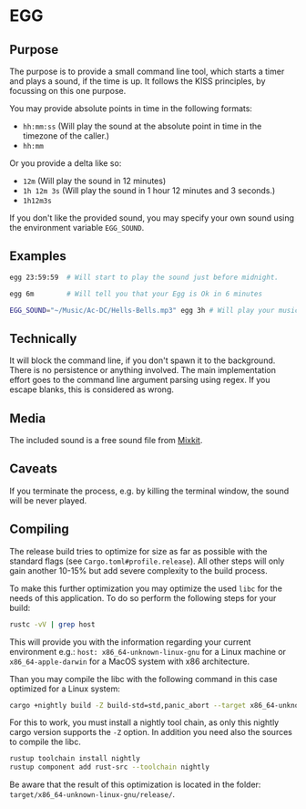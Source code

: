 # EGG

## Purpose
The purpose is to provide a small command line tool, which starts a timer
and plays a sound, if the time is up. It follows the KISS principles, by
focussing on this one purpose.

You may provide absolute points in time in the following formats:
- `hh:mm:ss` (Will play the sound at the absolute point in time in the
  timezone of the caller.)
- `hh:mm`

Or you provide a delta like so:
* `12m` (Will play the sound in 12 minutes)
* `1h 12m 3s` (Will play the sound in 1 hour 12 minutes and 3 seconds.)
* `1h12m3s`

If you don't like the provided sound, you may specify your own sound using
the environment variable `EGG_SOUND`.

## Examples

```sh
egg 23:59:59  # Will start to play the sound just before midnight.

egg 6m        # Will tell you that your Egg is Ok in 6 minutes

EGG_SOUND="~/Music/Ac-DC/Hells-Bells.mp3" egg 3h # Will play your music in 3 hours
```

## Technically
It will block the command line, if you don't spawn it to the background.
There is no persistence or anything involved. The main implementation
effort goes to the command line argument parsing using regex. If you
escape blanks, this is considered as wrong.

## Media
The included sound is a free sound file from [Mixkit](https://mixkit.co/free-sound-effects/bell/).

## Caveats
If you terminate the process, e.g. by killing the terminal window, the
sound will be never played.

## Compiling
The release build tries to optimize for size as far as possible with the
standard flags (see `Cargo.toml#profile.release`). All other steps will only
gain another 10-15% but add severe complexity to the build process.

To make this further optimization you may optimize the used `libc` for the
needs of this application. To do so perform the following steps for your
build:

```sh
rustc -vV | grep host
```

This will provide you with the information regarding your current
environment e.g.: `host: x86_64-unknown-linux-gnu` for a Linux machine or
`x86_64-apple-darwin` for a MacOS system with x86 architecture.

Than you may compile the libc with the following command in this case
optimized for a Linux system:

```sh
cargo +nightly build -Z build-std=std,panic_abort --target x86_64-unknown-linux-gnu --release
```

For this to work, you must install a nightly tool chain, as only this
nightly cargo version supports the `-Z` option. In addition you need also
the sources to compile the libc.

```sh
rustup toolchain install nightly
rustup component add rust-src --toolchain nightly
```

Be aware that the result of this optimization is located in the folder:
`target/x86_64-unknown-linux-gnu/release/`.

